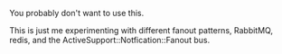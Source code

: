 You probably don't want to use this.

This is just me experimenting with different fanout
patterns, RabbitMQ, redis, and the ActiveSupport::Notfication::Fanout
bus.
